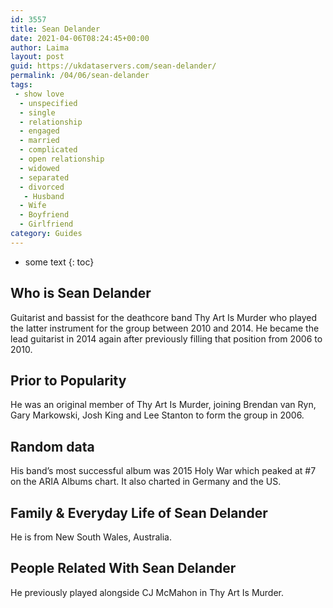 ```yaml
---
id: 3557
title: Sean Delander
date: 2021-04-06T08:24:45+00:00
author: Laima
layout: post
guid: https://ukdataservers.com/sean-delander/
permalink: /04/06/sean-delander
tags:
 - show love
  - unspecified
  - single
  - relationship
  - engaged
  - married
  - complicated
  - open relationship
  - widowed
  - separated
  - divorced
   - Husband
  - Wife
  - Boyfriend
  - Girlfriend
category: Guides
---
```


* some text
{: toc}


## Who is Sean Delander
                  
                  
                  
Guitarist and bassist for the deathcore band Thy Art Is Murder who played the latter instrument for the group between 2010 and 2014. He became the lead guitarist in 2014 again after previously filling that position from 2006 to 2010.
                  
              
            
              
            
                
                
                
## Prior to Popularity
                  
                  
                  
He was an original member of Thy Art Is Murder, joining Brendan van Ryn, Gary Markowski, Josh King and Lee Stanton to form the group in 2006.
                  
              
            
              
            
                
                
                
## Random data
                  
                  
                  
His band&#8217;s most successful album was 2015 Holy War which peaked at #7 on the ARIA Albums chart. It also charted in Germany and the US.
                  
              
            
              
            
                
                
                
## Family & Everyday Life of Sean Delander
                  
                  
                  
He is from New South Wales, Australia.
                  
              
            
              
            
                
                
                
## People Related With Sean Delander
                  
                  
                  
He previously played alongside CJ McMahon in Thy Art Is Murder.
                  
              
            
              
            
                
              
            
              
              
            
            
              
            
          
          
          